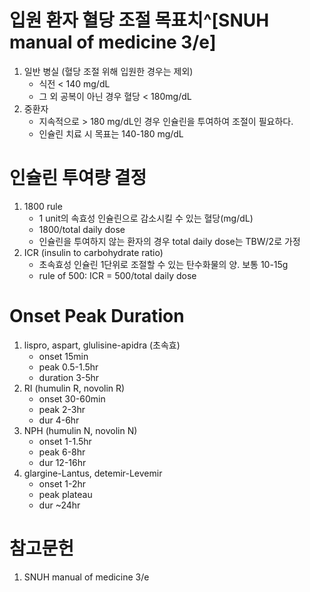 <!-- TITLE: 고혈당 -->
<!-- SUBTITLE: A quick summary of 고혈당 -->

# 입원 환자 혈당 조절 목표치^[SNUH manual of medicine 3/e]
1. 일반 병실 (혈당 조절 위해 입원한 경우는 제외)
	* 식전 < 140 mg/dL
	* 그 외 공복이 아닌 경우 혈당 < 180mg/dL
1. 중환자
	* 지속적으로 > 180 mg/dL인 경우 인슐린을 투여하여 조절이 필요하다.
	* 인슐린 치료 시 목표는 140-180 mg/dL

# 인슐린 투여량 결정
1. 1800 rule
	* 1 unit의 속효성 인슐린으로 감소시킬 수 있는 혈당(mg/dL)
	* 1800/total daily dose
	* 인슐린을 투여하지 않는 환자의 경우 total daily dose는 TBW/2로 가정
1. ICR (insulin to carbohydrate ratio)
	* 초속효성 인슐린 1단위로 조절할 수 있는 탄수화물의 양. 보통 10-15g
	* rule of 500: ICR = 500/total daily dose

# Onset Peak Duration
1. lispro, aspart, glulisine-apidra (초속효)
	* onset 15min
	* peak 0.5-1.5hr
	* duration 3-5hr
1. RI (humulin R, novolin R)
	* onset 30-60min
	* peak 2-3hr
	* dur 4-6hr
1. NPH (humulin N, novolin N)
	* onset 1-1.5hr
	* peak 6-8hr
	* dur 12-16hr
1. glargine-Lantus, detemir-Levemir
	* onset 1-2hr
	* peak plateau
	* dur ~24hr

# 참고문헌
1. SNUH manual of medicine 3/e